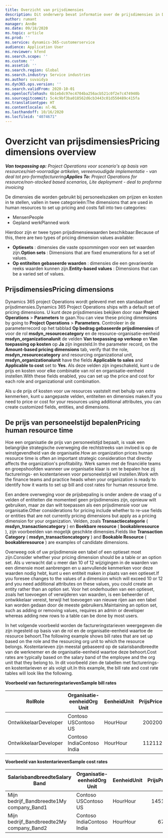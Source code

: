 ```yaml
---
title: Overzicht van prijsdimensies
description: Dit onderwerp bevat informatie over de prijsdimensies in Dynamics 365 Project Operations.
author: rumant
manager: AnnBe
ms.date: 09/18/2020
ms.topic: article
ms.prod: ''
ms.service: dynamics-365-customerservice
audience: Application User
ms.reviewer: kfend
ms.search.scope: ''
ms.custom: ''
ms.assetid: ''
ms.search.region: Global
ms.search.industry: Service industries
ms.author: suvaidya
ms.dyn365.ops.version: ''
ms.search.validFrom: 2020-10-01
ms.openlocfilehash: 6b1ebdc97ec4704ba256acb521c0f2e7c474940b
ms.sourcegitcommit: 5c4c9bf3ba018562d6cb3443c01d550489c415fa
ms.translationtype: HT
ms.contentlocale: nl-NL
ms.lasthandoff: 10/16/2020
ms.locfileid: "4074671"
---
```

# <a name="pricing-dimensions-overview"></a><span data-ttu-id="7817f-103">Overzicht van prijsdimensies</span><span class="sxs-lookup"><span data-stu-id="7817f-103">Pricing dimensions overview</span></span>

<span data-ttu-id="7817f-104">_**Van toepassing op:** Project Operations voor scenario's op basis van resources/niet-voorradige artikelen, vereenvoudigde implementatie - van deal tot pro-formafacturering_</span><span class="sxs-lookup"><span data-stu-id="7817f-104">_**Applies To:** Project Operations for resource/non-stocked based scenarios, Lite deployment - deal to proforma invoicing_</span></span>

<span data-ttu-id="7817f-105">De dimensies die worden gebruikt bij personeelszaken om prijzen en kosten in te stellen, vallen in twee categorieën:</span><span class="sxs-lookup"><span data-stu-id="7817f-105">The dimensions that are used in human resources to set up pricing and costs fall into two categories:</span></span>

- <span data-ttu-id="7817f-106">Mensen</span><span class="sxs-lookup"><span data-stu-id="7817f-106">People</span></span>
- <span data-ttu-id="7817f-107">Gepland werk</span><span class="sxs-lookup"><span data-stu-id="7817f-107">Planned work</span></span>

<span data-ttu-id="7817f-108">Hierdoor zijn er twee typen prijsdimensiewaarden beschikbaar:</span><span class="sxs-lookup"><span data-stu-id="7817f-108">Because of this, there are two types of pricing dimension values available:</span></span>

- <span data-ttu-id="7817f-109">**Optiesets** : dimensies die vaste opsommingen voor een set waarden zijn.</span><span class="sxs-lookup"><span data-stu-id="7817f-109">**Option sets** : Dimensions that are fixed enumerations for a set of values.</span></span>
- <span data-ttu-id="7817f-110">**Op entiteiten gebaseerde waarden** : dimensies die een gevarieerde reeks waarden kunnen zijn.</span><span class="sxs-lookup"><span data-stu-id="7817f-110">**Entity-based values** : Dimensions that can be a varied set of values.</span></span>

## <a name="pricing-dimensions"></a><span data-ttu-id="7817f-111">Prijsdimensies</span><span class="sxs-lookup"><span data-stu-id="7817f-111">Pricing dimensions</span></span>

<span data-ttu-id="7817f-112">Dynamics 365 project Operations wordt geleverd met een standaardset prijsdimensies.</span><span class="sxs-lookup"><span data-stu-id="7817f-112">Dynamics 365 Project Operations ships with a default set of pricing dimensions.</span></span> <span data-ttu-id="7817f-113">U kunt deze prijsdimensies bekijken door naar **Project Operations** > **Parameters** te gaan.</span><span class="sxs-lookup"><span data-stu-id="7817f-113">You can view these pricing dimensions by going to **Project Operations** > **Parameters**.</span></span> <span data-ttu-id="7817f-114">Controleer in de parameterrecord op het tabblad **Op bedrag gebaseerde prijsdimensies** of voor de rol **msdyn_resourcecategory** en de resource-organisatie-eenheid **msdyn_organizationalunit** de velden **Van toepassing op verkoop** en **Van toepassing op kosten** op **Ja** zijn ingesteld.</span><span class="sxs-lookup"><span data-stu-id="7817f-114">In the parameter record, on the **Amount-based pricing dimensions** tab, verify that the role, **msdyn_resourcecategory** and resourcing organizational unit, **msdyn_organizationalunit** have the fields **Applicable to sales** and **Applicable to cost** set to **Yes**.</span></span> <span data-ttu-id="7817f-115">Als deze velden zijn ingeschakeld, kunt u de prijs en kosten voor elke combinatie van rol en organisatie-eenheid instellen.</span><span class="sxs-lookup"><span data-stu-id="7817f-115">With these fields enabled, you can set up the price and cost for each role and organizational unit combination.</span></span>

<span data-ttu-id="7817f-116">Als u de prijs of kosten voor uw resources vaststelt met behulp van extra kenmerken, kunt u aangepaste velden, entiteiten en dimensies maken.</span><span class="sxs-lookup"><span data-stu-id="7817f-116">If you need to price or cost for your resources using additional attributes, you can create customized fields, entities, and dimensions.</span></span>

## <a name="pricing-human-resource-time"></a><span data-ttu-id="7817f-117">De prijs van personeelstijd bepalen</span><span class="sxs-lookup"><span data-stu-id="7817f-117">Pricing human resource time</span></span>
<span data-ttu-id="7817f-118">Hoe een organisatie de prijs van personeelstijd bepaalt, is vaak een belangrijke strategische overweging die rechtstreeks van invloed is op de winstgevendheid van de organisatie.</span><span class="sxs-lookup"><span data-stu-id="7817f-118">How an organization prices human resource time is often an important strategic consideration that directly affects the organization's profitability.</span></span> <span data-ttu-id="7817f-119">Werk samen met de financiële teams en groepshoofden wanneer uw organisatie klaar is om te bepalen hoe zij facturerings- en kostentarieven voor personeelstijd wil instellen.</span><span class="sxs-lookup"><span data-stu-id="7817f-119">Work with the finance teams and practice heads when your organization is ready to identify how it wants to set up bill and cost rates for human resource time.</span></span>

<span data-ttu-id="7817f-120">Een andere overweging voor de prijsbepaling is onder andere de vraag of u velden of entiteiten die momenteel geen prijsdimensies zijn, opnieuw wilt gebruiken, maar ze dan wilt toepassen als een prijsdimensie voor uw organisatie.</span><span class="sxs-lookup"><span data-stu-id="7817f-120">Other considerations for pricing include whether to re-use fields or entities that are not currently pricing dimensions but apply as a pricing dimension for your organization.</span></span> <span data-ttu-id="7817f-121">Velden, zoals **Transactiecategorie** ( **msdyn_transactioncategory** ) en **Boekbare resource** ( **bookableresource** ), zijn voorbeelden van mogelijk geschikte dimensies.</span><span class="sxs-lookup"><span data-stu-id="7817f-121">Fields like **Transaction Category** ( **msdyn_transactioncategory** ) and **Bookable Resource** ( **bookableresource** ) are examples of candidate dimensions.</span></span> 

<span data-ttu-id="7817f-122">Overweeg ook of uw prijsdimensie een tabel of een optieset moet zijn.</span><span class="sxs-lookup"><span data-stu-id="7817f-122">Consider whether your pricing dimension should be a table or an option set.</span></span> <span data-ttu-id="7817f-123">Als u verwacht dat u meer dan 10 of 12 wijzigingen in de waarden van een dimensie moet aanbrengen en u aanvullende kenmerken voor deze waarden nodig hebt, kunt u een entiteit maken in plaats van een optieset.</span><span class="sxs-lookup"><span data-stu-id="7817f-123">If you foresee changes to the values of a dimension which will exceed 10 or 12 and you need additional attributes on these values, you could create an entity rather than an option set.</span></span> <span data-ttu-id="7817f-124">Voor het onderhouden van een optieset, zoals het toevoegen of verwijderen van waarden, is een beheerder of ontwikkelaar vereist, terwijl het toevoegen van nieuwe rijen aan een tabel kan worden gedaan door de meeste gebruikers.</span><span class="sxs-lookup"><span data-stu-id="7817f-124">Maintaining an option set, such as adding or removing values, requires an admin or developer whereas adding new rows to a table can be done by most users.</span></span>

<span data-ttu-id="7817f-125">In het volgende voorbeeld worden de factureringstarieven weergegeven die zijn ingesteld op basis van de rol en de organisatie-eenheid waartoe de resource behoort.</span><span class="sxs-lookup"><span data-stu-id="7817f-125">The following example shows bill rates that are set up based on the role and the resourcing org unit to which the resource belongs.</span></span> <span data-ttu-id="7817f-126">Kostentarieven zijn meestal gebaseerd op de salarisbandbreedte van de werknemer en de organisatie-eenheid waartoe deze behoort.</span><span class="sxs-lookup"><span data-stu-id="7817f-126">Cost rates are typically based on the salary band of the employee and the org unit that they belong to.</span></span> <span data-ttu-id="7817f-127">In dit voorbeeld zien de tabellen met facturerings- en kostentarieven er als volgt uit.</span><span class="sxs-lookup"><span data-stu-id="7817f-127">In this example, the bill rate and cost rate tables will look like the following.</span></span>

<span data-ttu-id="7817f-128">**Voorbeeld van factureringstarieven**</span><span class="sxs-lookup"><span data-stu-id="7817f-128">**Sample bill rates**</span></span>

| <span data-ttu-id="7817f-129">Rol</span><span class="sxs-lookup"><span data-stu-id="7817f-129">Role</span></span>        | <span data-ttu-id="7817f-130">Organisatie-eenheid</span><span class="sxs-lookup"><span data-stu-id="7817f-130">Org Unit</span></span>    |<span data-ttu-id="7817f-131">Eenheid</span><span class="sxs-lookup"><span data-stu-id="7817f-131">Unit</span></span>      |<span data-ttu-id="7817f-132">Prijs</span><span class="sxs-lookup"><span data-stu-id="7817f-132">Price</span></span>      |<span data-ttu-id="7817f-133">Valuta</span><span class="sxs-lookup"><span data-stu-id="7817f-133">Currency</span></span>  |
| ------------|-------------|----------|----------:|----------|
| <span data-ttu-id="7817f-134">Ontwikkelaar</span><span class="sxs-lookup"><span data-stu-id="7817f-134">Developer</span></span>   | <span data-ttu-id="7817f-135">Contoso US</span><span class="sxs-lookup"><span data-stu-id="7817f-135">Contoso US</span></span>  |<span data-ttu-id="7817f-136">Hour</span><span class="sxs-lookup"><span data-stu-id="7817f-136">Hour</span></span> | <span data-ttu-id="7817f-137">200</span><span class="sxs-lookup"><span data-stu-id="7817f-137">200</span></span>|<span data-ttu-id="7817f-138">USD</span><span class="sxs-lookup"><span data-stu-id="7817f-138">USD</span></span>     |
| <span data-ttu-id="7817f-139">Ontwikkelaar</span><span class="sxs-lookup"><span data-stu-id="7817f-139">Developer</span></span>   | <span data-ttu-id="7817f-140">Contoso India</span><span class="sxs-lookup"><span data-stu-id="7817f-140">Contoso India</span></span> |<span data-ttu-id="7817f-141">Hour</span><span class="sxs-lookup"><span data-stu-id="7817f-141">Hour</span></span>|   <span data-ttu-id="7817f-142">112</span><span class="sxs-lookup"><span data-stu-id="7817f-142">112</span></span>|<span data-ttu-id="7817f-143">USD</span><span class="sxs-lookup"><span data-stu-id="7817f-143">USD</span></span>     |


<span data-ttu-id="7817f-144">**Voorbeeld van kostentarieven**</span><span class="sxs-lookup"><span data-stu-id="7817f-144">**Sample cost rates**</span></span>

| <span data-ttu-id="7817f-145">Salarisbandbreedte</span><span class="sxs-lookup"><span data-stu-id="7817f-145">Salary Band</span></span>     | <span data-ttu-id="7817f-146">Organisatie-eenheid</span><span class="sxs-lookup"><span data-stu-id="7817f-146">Org Unit</span></span>    |<span data-ttu-id="7817f-147">Eenheid</span><span class="sxs-lookup"><span data-stu-id="7817f-147">Unit</span></span>      |<span data-ttu-id="7817f-148">Prijs</span><span class="sxs-lookup"><span data-stu-id="7817f-148">Price</span></span>      |<span data-ttu-id="7817f-149">Valuta</span><span class="sxs-lookup"><span data-stu-id="7817f-149">Currency</span></span>  |
| ----------------|-------------|----------|----------:|----------|
| <span data-ttu-id="7817f-150">Mijn bedrijf_Bandbreedte1</span><span class="sxs-lookup"><span data-stu-id="7817f-150">My company_Band1</span></span> | <span data-ttu-id="7817f-151">Contoso US</span><span class="sxs-lookup"><span data-stu-id="7817f-151">Contoso US</span></span>  |<span data-ttu-id="7817f-152">Hour</span><span class="sxs-lookup"><span data-stu-id="7817f-152">Hour</span></span> | <span data-ttu-id="7817f-153">145</span><span class="sxs-lookup"><span data-stu-id="7817f-153">145</span></span>|<span data-ttu-id="7817f-154">USD</span><span class="sxs-lookup"><span data-stu-id="7817f-154">USD</span></span>     |
| <span data-ttu-id="7817f-155">Mijn bedrijf_Bandbreedte2</span><span class="sxs-lookup"><span data-stu-id="7817f-155">My company_Band2</span></span> | <span data-ttu-id="7817f-156">Contoso India</span><span class="sxs-lookup"><span data-stu-id="7817f-156">Contoso India</span></span> |<span data-ttu-id="7817f-157">Hour</span><span class="sxs-lookup"><span data-stu-id="7817f-157">Hour</span></span>|   <span data-ttu-id="7817f-158">67</span><span class="sxs-lookup"><span data-stu-id="7817f-158">67</span></span>|<span data-ttu-id="7817f-159">USD</span><span class="sxs-lookup"><span data-stu-id="7817f-159">USD</span></span>     |
